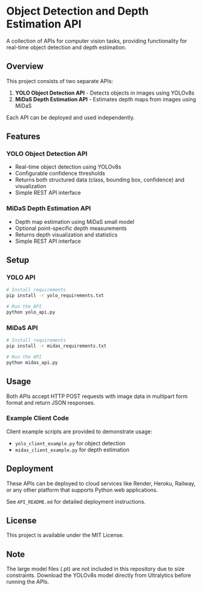 # Object Detection and Depth Estimation API

A collection of APIs for computer vision tasks, providing functionality for real-time object detection and depth estimation.

## Overview

This project consists of two separate APIs:

1. **YOLO Object Detection API** - Detects objects in images using YOLOv8s
2. **MiDaS Depth Estimation API** - Estimates depth maps from images using MiDaS

Each API can be deployed and used independently.

## Features

### YOLO Object Detection API
- Real-time object detection using YOLOv8s
- Configurable confidence thresholds
- Returns both structured data (class, bounding box, confidence) and visualization
- Simple REST API interface

### MiDaS Depth Estimation API
- Depth map estimation using MiDaS small model
- Optional point-specific depth measurements
- Returns depth visualization and statistics
- Simple REST API interface

## Setup

### YOLO API

```bash
# Install requirements
pip install -r yolo_requirements.txt

# Run the API
python yolo_api.py
```

### MiDaS API

```bash
# Install requirements
pip install -r midas_requirements.txt

# Run the API
python midas_api.py
```

## Usage

Both APIs accept HTTP POST requests with image data in multipart form format and return JSON responses.

### Example Client Code

Client example scripts are provided to demonstrate usage:
- `yolo_client_example.py` for object detection
- `midas_client_example.py` for depth estimation

## Deployment

These APIs can be deployed to cloud services like Render, Heroku, Railway, or any other platform that supports Python web applications.

See `API_README.md` for detailed deployment instructions.

## License

This project is available under the MIT License.

## Note

The large model files (.pt) are not included in this repository due to size constraints. Download the YOLOv8s model directly from Ultralytics before running the APIs.

